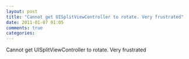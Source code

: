```yaml
---
layout: post
title: "Cannot get UISplitViewController to rotate. Very frustrated"
date: 2011-01-07 01:05
comments: true
categories: 
---
```


Cannot get UISplitViewController to rotate. Very frustrated

